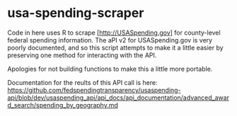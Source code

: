 # usa-spending-scraper
Code in here uses R to scrape [http://USASpending.gov] for county-level federal spending information. The aPI v2 for USASpending.gov is very poorly documented, and so this script attempts to make it a little easier by preserving one method for interacting with the API.

Apologies for not building functions to make this a little more portable.

Documentation for the reults of this API call is here: https://github.com/fedspendingtransparency/usaspending-api/blob/dev/usaspending_api/api_docs/api_documentation/advanced_award_search/spending_by_geography.md
